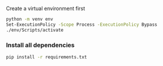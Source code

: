 Create a virtual environment first

```bash
python -m venv env
Set-ExecutionPolicy -Scope Process -ExecutionPolicy Bypass
./env/Scripts/activate
```

### Install all dependencies

```bash
pip install -r requirements.txt
```